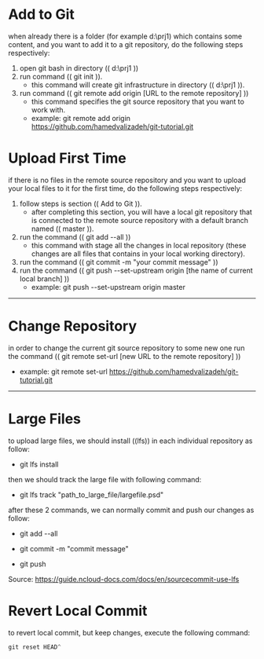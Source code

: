 # Add to Git

when already there is a folder (for example d:\prj1) which contains some content, and you want to add it to a git repository, do the following steps respectively:

1. open git bash in directory (( d:\prj1 ))
2. run command (( git init )).
   - this command will create git infrastructure in directory (( d:\prj1 )). 
3. run command (( git remote add origin [URL to the remote repository] ))
   - this command specifies the git source repository that you want to work with.
   - example: git remote add origin https://github.com/hamedvalizadeh/git-tutorial.git



# Upload First Time

if there is no files in the remote source repository and you want to upload your local files to it for the first time, do the following steps respectively:

1. follow steps is section (( Add to Git )).
   - after completing this section, you will have a local git repository that is connected to the remote source repository with a default branch named (( master )).
2. run the command (( git add --all ))
   - this command with stage all the changes in local repository (these changes are all files that contains in your local working directory).
3. run the command (( git commit -m "your commit message" ))
4. run the command (( git push --set-upstream origin [the name of current local branch] ))
   - example: git push --set-upstream origin master



***



# Change Repository

in order to change the current git source repository to some new one run the command (( git remote set-url [new URL to the remote repository] ))

- example:  git remote set-url https://github.com/hamedvalizadeh/git-tutorial.git





***



# Large Files

to upload large files, we should install ((lfs)) in each individual repository as follow:

- git lfs install

then we should track the large file with following command:

- git lfs track "path_to_large_file/largefile.psd"

after these 2 commands, we can normally commit and push our changes as follow:

- git add --all

- git commit -m "commit message"

- git push

Source: https://guide.ncloud-docs.com/docs/en/sourcecommit-use-lfs



# Revert Local Commit

to revert local commit, but keep changes, execute the following command:

```powershell
git reset HEAD^
```

